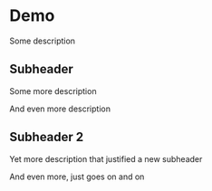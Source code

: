 # Demo

Some description

## Subheader

Some more description

And even more description

## Subheader 2

Yet more description that justified a new subheader

And even more, just goes on and on
